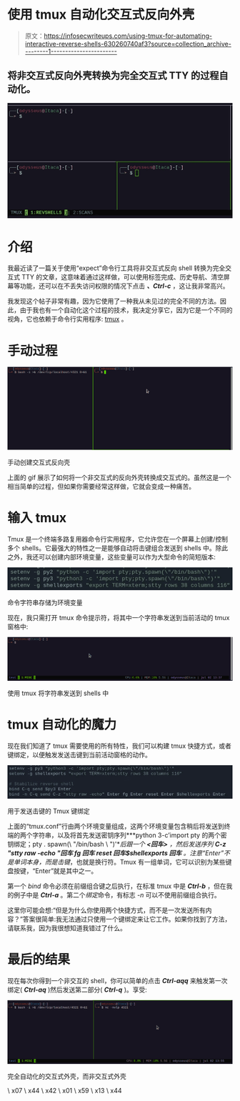 # 使用 tmux 自动化交互式反向外壳

> 原文：<https://infosecwriteups.com/using-tmux-for-automating-interactive-reverse-shells-630260740af3?source=collection_archive---------1----------------------->

## 将非交互式反向外壳转换为完全交互式 TTY 的过程自动化。

![](img/d72f46b76da0236548c4b34052fdd710.png)

# 介绍

我最近读了一篇关于使用“expect”命令行工具将非交互式反向 shell 转换为完全交互式 TTY 的文章，这意味着通过这样做，可以使用标签完成、历史导航、清空屏幕等功能，还可以在不丢失访问权限的情况下点击 ***、Ctrl-c*** ，这让我非常高兴。

我发现这个帖子非常有趣，因为它使用了一种我从未见过的完全不同的方法。因此，由于我也有一个自动化这个过程的技术，我决定分享它，因为它是一个不同的视角，它也依赖于命令行实用程序: [tmux](https://github.com/tmux/tmux/wiki) 。

# 手动过程

![](img/c7915cd5c46b820f0733b01bd62c419a.png)

手动创建交互式反向壳

上面的 gif 展示了如何将一个非交互式的反向外壳转换成交互式的。虽然这是一个相当简单的过程，但如果你需要经常这样做，它就会变成一种痛苦。

# 输入 tmux

Tmux 是一个终端多路复用器命令行实用程序，它允许您在一个屏幕上创建/控制多个 shells。它最强大的特性之一是能够自动将击键组合发送到 shells 中。除此之外，我还可以创建内部环境变量，这些变量可以作为大型命令的简短版本:

![](img/f378e24d4990c6bf5e2c4a830e8366f5.png)

命令字符串存储为环境变量

现在，我只需打开 tmux 命令提示符，将其中一个字符串发送到当前活动的 tmux 窗格中:

![](img/a4c3aaa0071c76be2b7af2b190673424.png)

使用 tmux 将字符串发送到 shells 中

# tmux 自动化的魔力

现在我们知道了 tmux 需要使用的所有特性，我们可以构建 tmux 快捷方式，或者键绑定，以便触发发送击键到当前活动窗格的动作。

![](img/8540be22abbf67b70f2823d4f35e6522.png)

用于发送击键的 Tmux 键绑定

上面的“tmux.conf”行由两个环境变量组成，这两个环境变量包含稍后将发送到终端的两个字符串，以及将首先发送密钥序列***python 3-c’import pty 的两个密钥绑定；pty . spawn(\ "/bin/bash \ ")'***后跟一个 ***<回车>*** ，然后发送序列 ***C-z "stty raw -echo "回车 fg 回车 reset 回车$shellexports 回车*** 。注意“Enter”不是单词本身，而是*击键*，也就是换行符。Tmux 有一组单词，它可以识别为某些键盘按键，“Enter”就是其中之一。

第一个 *bind* 命令必须在前缀组合键之后执行，在标准 tmux 中是 ***Ctrl-b*** ，但在我的例子中是 ***Ctrl-a*** 。第二个*绑定*命令，有标志 *-n* 可以不使用前缀组合执行。

这里你可能会想:“但是为什么你使用两个快捷方式，而不是一次发送所有内容？”答案很简单:我无法通过只使用一个键绑定来让它工作。如果你找到了方法，请联系我，因为我很想知道我错过了什么。

# 最后的结果

现在每次你得到一个非交互的 shell，你可以简单的点击 ***Ctrl-aqq*** 来触发第一次绑定( ***Ctrl-aq*** )然后发送第二部分( ***Ctrl-q*** )。享受:

![](img/bc4b97d7ee432a617a6b91232c129e1a.png)

完全自动化的交互式外壳，而非交互式外壳

\ x07 \ x44 \ x42 \ x01 \ x59 \ x13 \ x44
